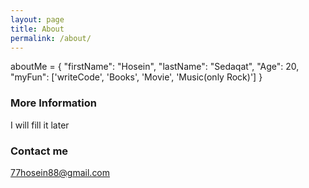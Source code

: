 ```yaml
---
layout: page
title: About
permalink: /about/
---
```


aboutMe = {
    "firstName": "Hosein",
    "lastName": "Sedaqat",
    "Age": 20,
    "myFun": ['writeCode', 'Books', 'Movie', 'Music(only Rock)']
}
  

### More Information
I will fill it later
### Contact me

[77hosein88@gmail.com](mailto:77hosein88@gmail.com)
